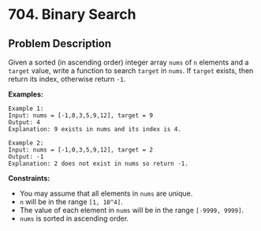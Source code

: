 <!--
 * @Description: temp
-->
# 704. Binary Search

## Problem Description

Given a sorted (in ascending order) integer array `nums` of `n` elements and a `target` value, write a function to search `target` in `nums`. If `target` exists, then return its index, otherwise return `-1`.

**Examples:**

```plaintext
Example 1:
Input: nums = [-1,0,3,5,9,12], target = 9
Output: 4
Explanation: 9 exists in nums and its index is 4.

Example 2:
Input: nums = [-1,0,3,5,9,12], target = 2
Output: -1
Explanation: 2 does not exist in nums so return -1.
```

**Constraints:**

- You may assume that all elements in `nums` are unique.
- `n` will be in the range `[1, 10^4]`.
- The value of each element in `nums` will be in the range `[-9999, 9999]`.
- `nums` is sorted in ascending order.
